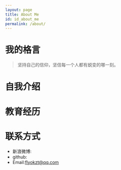 ```yaml
---
layout: page
title: About Me
id: id_about_me
permalink: /about/
---
```




我的格言
===
> 坚持自己的信仰，坚信每一个人都有蜕变的哪一刻。

自我介绍
===


教育经历
===


联系方式
===

- 新浪微博:
- github:
- Email:[flyokzt@qq.com](flyokzt@qq.com)

